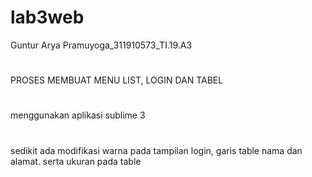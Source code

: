 # lab3web
Guntur Arya Pramuyoga_311910573_TI.19.A3
#
PROSES MEMBUAT MENU LIST, LOGIN DAN TABEL
#
menggunakan aplikasi sublime 3
#
sedikit ada modifikasi warna pada tampilan login, garis table nama dan alamat.
serta ukuran pada table
